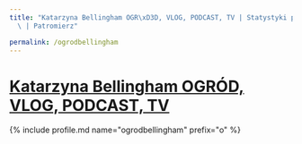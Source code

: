 ```yaml
---
title: "Katarzyna Bellingham OGR\xD3D, VLOG, PODCAST, TV | Statystyki patronite.pl\
  \ | Patromierz"

permalink: /ogrodbellingham
---
```


# [Katarzyna Bellingham OGRÓD, VLOG, PODCAST, TV](https://patronite.pl/ogrodbellingham)

{% include profile.md name="ogrodbellingham" prefix="o" %}
